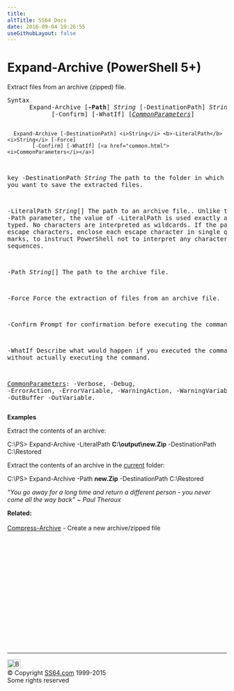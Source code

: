 ```yaml
---
title:
altTitle: SS64 Docs
date: 2016-09-04 19:26:55
useGithubLayout: false
---
```

<!-- #BeginLibraryItem "/Library/head_ps.lbi" --><!-- #EndLibraryItem --><h1>Expand-Archive (PowerShell 5+)</h1> 
<p>Extract files from an archive (zipped) file.</p>
<pre>Syntax
      Expand-Archive [<b>-Path</b>] <i>String</i> [-DestinationPath] <i>String</i> [-Force]
            [-Confirm] [-WhatIf] [<a href="common.html"><i>CommonParameters</i></a>]

      Expand-Archive [-DestinationPath] <i>String</i> <b>-LiteralPath</b> <i>String</i> [-Force]
            [-Confirm] [-WhatIf] [<a href="common.html"><i>CommonParameters</i></a>]

key
   -DestinationPath <i>String</i>
       The path to the folder in which you want to save the extracted files.

   -LiteralPath <i>String</i>[]
       The path to an archive file..
       Unlike the -Path parameter, the value of -LiteralPath is used exactly as it is typed.
       No characters are interpreted as wildcards. If the path includes escape characters,
       enclose each escape character in single quotation marks, to instruct PowerShell not to
       interpret any characters as escape sequences.

   -Path <i>String</i>[]
       The path to the archive file.

   -Force
       Force the extraction of files from an archive file.

   -Confirm
       Prompt for confirmation before executing the command.

   -WhatIf
       Describe what would happen if you executed the command without actually executing the command.

   <a href="common.html">CommonParameters</a>:
       -Verbose, -Debug, -ErrorAction, -ErrorVariable, -WarningAction, -WarningVariable,
       -OutBuffer -OutVariable.</pre>
<p><b>Examples</b></p>
<p>Extract the contents of an archive:</p>
<p><span class="code">C:\PS&gt; Expand-Archive -LiteralPath <b>C:\output\new.Zip</b> -DestinationPath C:\Restored </span></p>
<p>Extract the contents of an archive in the <a href="set-location.html">current</a> folder:</p>
<p><span class="code"> C:\PS&gt; Expand-Archive -Path <b>new.Zip</b> -DestinationPath C:\Restored</span><br>
</p>
<p class="quote"><i>“You go away for a long time and return a different person - you never come all the way back” ~ Paul Theroux</i></p>
<p><b>Related:</b><br>
<br>
<a href="compress-archive.html">Compress-Archive</a> - Create a new archive/zipped file</p>
<!-- #BeginLibraryItem "/Library/foot_ps.lbi" --><p>
<!-- PowerShell300 -->
<ins class="adsbygoogle" style="display:inline-block;width:300px;height:250px" data-ad-client="ca-pub-6140977852749469" data-ad-slot="6253539900"></ins>
<script>
(adsbygoogle = window.adsbygoogle || []).push({});
</script></p>
<hr>
<div id="bl" class="footer"><a href="expand-archive.html#"><img src="../images/top.png" width="30" height="22" alt="Back to the Top"></a></div>
<div id="br" class="footer, tagline">© Copyright <a href="../index.html">SS64.com</a> 1999-2015<br>
Some rights reserved</div><!-- #EndLibraryItem -->

